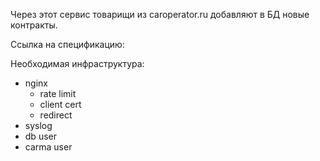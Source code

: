 
Через этот сервис товарищи из caroperator.ru добавляют в БД новые контракты.

Ссылка на спецификацию: 

Необходимая инфраструктура:

  - nginx
    - rate limit
    - client cert
    - redirect
  - syslog
  - db user
  - carma user
